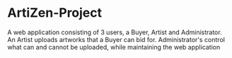 # ArtiZen-Project
A web application consisting of 3 users, a Buyer, Artist and Administrator. An Artist uploads artworks that a Buyer can bid for. Administrator's control what can and cannot be uploaded, while maintaining the web application
